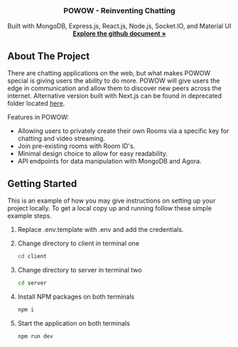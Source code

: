<a name="readme-top"></a>

<!-- PROJECT LOGO -->
<div align="center">
  <h3 align="center">POWOW - Reinventing Chatting</h3>
  <p align="center">
    Built with MongoDB, Express.js, React.js, Node.js, Socket.IO, and Material UI
    <br />
    <a href="https://github.com/adj2424/video-chat-website"><strong>Explore the github document »</strong></a>
    <br />
  </p>
</div>

<!-- ABOUT THE PROJECT -->

## About The Project

<!-- [![Product Name Screen Shot][product-screenshot]](https://example.com) -->

There are chatting applications on the web, but what makes POWOW special is giving users the ability to do more. POWOW will give users the edge in communication and allow them to discover new peers across the internet. Alternative version built with Next.js can be found in deprecated folder located [here](https://github.com/adj2424/video-chat-website/tree/main/nextjs).

Features in POWOW:

- Allowing users to privately create their own Rooms via a specific key for chatting and video streaming.
- Join pre-existing rooms with Room ID's.
- Minimal design choice to allow for easy readability.
- API endpoints for data manipulation with MongoDB and Agora.

<!-- GETTING STARTED -->

## Getting Started

This is an example of how you may give instructions on setting up your project locally.
To get a local copy up and running follow these simple example steps.

1. Replace .env.template with .env and add the credentials.

2. Change directory to client in terminal one

   ```sh
   cd client
   ```

3. Change directory to server in terminal two

   ```sh
   cd server
   ```

4. Install NPM packages on both terminals

   ```sh
   npm i
   ```

5. Start the application on both terminals

   ```sh
   npm run dev
   ```
